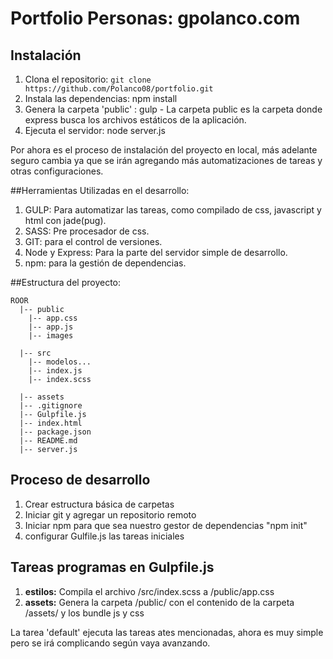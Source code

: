 # Portfolio Personas: gpolanco.com

## Instalación

1. Clona el repositorio: `git clone https://github.com/Polanco08/portfolio.git`
2. Instala las dependencias: npm install
3. Genera la carpeta 'public' : gulp - La carpeta public es la carpeta donde express busca los archivos estáticos de la aplicación.
4. Ejecuta el servidor: node server.js

Por ahora es el proceso de instalación del proyecto en local, más adelante seguro cambia ya que se irán agregando más automatizaciones de tareas y otras configuraciones.

##Herramientas Utilizadas en el desarrollo:

  1. GULP: Para automatizar las tareas, como compilado de css, javascript y html con jade(pug).
  2. SASS: Pre procesador de css.
  3. GIT: para el control de versiones.
  4. Node y Express: Para la parte del servidor simple de desarrollo.
  5. npm: para la gestión de dependencias.


##Estructura del proyecto:

    ROOR
      |-- public
        |-- app.css
        |-- app.js
        |-- images

      |-- src
        |-- modelos...
        |-- index.js
        |-- index.scss

      |-- assets
      |-- .gitignore
      |-- Gulpfile.js
      |-- index.html
      |-- package.json
      |-- README.md
      |-- server.js

## Proceso de desarrollo

1. Crear estructura básica de carpetas
2. Iniciar git y agregar un repositorio remoto
3. Iniciar npm para que sea nuestro gestor de dependencias "npm init"
4. configurar Gulfile.js las tareas iniciales


## Tareas programas en Gulpfile.js

1. **estilos:** Compila el archivo /src/index.scss a /public/app.css
2. **assets:** Genera la carpeta /public/ con el contenido de la carpeta /assets/ y los bundle js y css

La tarea 'default' ejecuta las tareas ates mencionadas, ahora es muy simple pero se irá complicando según vaya avanzando.
